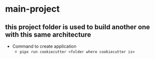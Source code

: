 # main-project

## this project folder is used to build another one with this same architecture

 + Command to create application
    + `pipx run cookiecutter <folder where cookiecutter is>`